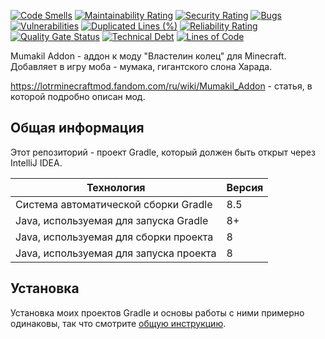 [![Code Smells](https://sonarcloud.io/api/project_badges/measure?project=Hummel009_Mumakil-Addon&metric=code_smells)](https://sonarcloud.io/summary/overall?id=Hummel009_Mumakil-Addon)
[![Maintainability Rating](https://sonarcloud.io/api/project_badges/measure?project=Hummel009_Mumakil-Addon&metric=sqale_rating)](https://sonarcloud.io/summary/overall?id=Hummel009_Mumakil-Addon)
[![Security Rating](https://sonarcloud.io/api/project_badges/measure?project=Hummel009_Mumakil-Addon&metric=security_rating)](https://sonarcloud.io/summary/overall?id=Hummel009_Mumakil-Addon)
[![Bugs](https://sonarcloud.io/api/project_badges/measure?project=Hummel009_Mumakil-Addon&metric=bugs)](https://sonarcloud.io/summary/overall?id=Hummel009_Mumakil-Addon)
[![Vulnerabilities](https://sonarcloud.io/api/project_badges/measure?project=Hummel009_Mumakil-Addon&metric=vulnerabilities)](https://sonarcloud.io/summary/overall?id=Hummel009_Mumakil-Addon)
[![Duplicated Lines (%)](https://sonarcloud.io/api/project_badges/measure?project=Hummel009_Mumakil-Addon&metric=duplicated_lines_density)](https://sonarcloud.io/summary/overall?id=Hummel009_Mumakil-Addon)
[![Reliability Rating](https://sonarcloud.io/api/project_badges/measure?project=Hummel009_Mumakil-Addon&metric=reliability_rating)](https://sonarcloud.io/summary/overall?id=Hummel009_Mumakil-Addon)
[![Quality Gate Status](https://sonarcloud.io/api/project_badges/measure?project=Hummel009_Mumakil-Addon&metric=alert_status)](https://sonarcloud.io/summary/overall?id=Hummel009_Mumakil-Addon)
[![Technical Debt](https://sonarcloud.io/api/project_badges/measure?project=Hummel009_Mumakil-Addon&metric=sqale_index)](https://sonarcloud.io/summary/overall?id=Hummel009_Mumakil-Addon)
[![Lines of Code](https://sonarcloud.io/api/project_badges/measure?project=Hummel009_Mumakil-Addon&metric=ncloc)](https://sonarcloud.io/summary/overall?id=Hummel009_Mumakil-Addon)

Mumakil Addon - аддон к моду "Властелин колец" для Minecraft. Добавляет в игру моба - мумака, гигантского слона Харада.

https://lotrminecraftmod.fandom.com/ru/wiki/Mumakil_Addon - статья, в которой подробно описан мод.

## Общая информация

Этот репозиторий - проект Gradle, который должен быть открыт через IntelliJ IDEA.

| Технология                             | Версия |
|----------------------------------------|--------|
| Система автоматической сборки Gradle   | 8.5    |
| Java, используемая для запуска Gradle  | 8+     |
| Java, используемая для сборки проекта  | 8      |
| Java, используемая для запуска проекта | 8      |

## Установка

Установка моих проектов Gradle и основы работы с ними примерно одинаковы, так что
смотрите [общую инструкцию](https://github.com/Hummel009/Legendary-Item#readme).
